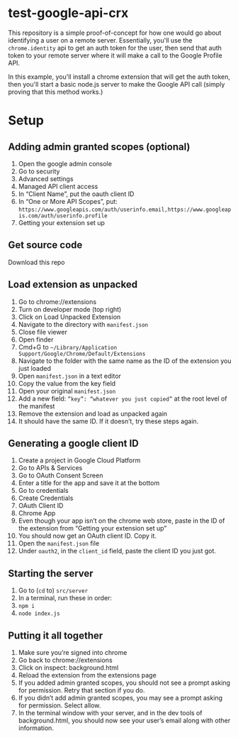 # test-google-api-crx

This repository is a simple proof-of-concept for how one would go about identifying a user on a remote server. Essentially, you'll use the `chrome.identity` api to get an auth token for the user, then send that auth token to your remote server where it will make a call to the Google Profile API.

In this example, you'll install a chrome extension that will get the auth token, then you'll start a basic node.js server to make the Google API call (simply proving that this method works.)  

# Setup

## Adding admin granted scopes (optional)

1. Open the google admin console
2. Go to security
3. Advanced settings
4. Managed API client access
5. In “Client Name”, put the oauth client ID
6. In “One or More API Scopes”, put: `https://www.googleapis.com/auth/userinfo.email,https://www.googleapis.com/auth/userinfo.profile`
7. Getting your extension set up

## Get source code

Download this repo

## Load extension as unpacked

1. Go to chrome://extensions
2. Turn on developer mode (top right)
3. Click on Load Unpacked Extension
4. Navigate to the directory with `manifest.json`
5. Close file viewer
6. Open finder
7. Cmd+G to `~/Library/Application Support/Google/Chrome/Default/Extensions`
8. Navigate to the folder with the same name as the ID of the extension you just loaded
9. Open `manifest.json` in a text editor
10. Copy the value from the key field
11. Open your original `manifest.json`
12. Add a new field: `”key”: “whatever you just copied”` at the root level of the manifest
13. Remove the extension and load as unpacked again
14. It should have the same ID. If it doesn’t, try these steps again.

## Generating a google client ID

1. Create a project in Google Cloud Platform
2. Go to APIs & Services
3. Go to OAuth Consent Screen
4. Enter a title for the app and save it at the bottom
5. Go to credentials
6. Create Credentials
7. OAuth Client ID
8. Chrome App
9. Even though your app isn’t on the chrome web store, paste in the ID of the extension from “Getting your extension set up”
10. You should now get an OAuth client ID. Copy it.
11. Open the `manifest.json` file
12. Under `oauth2`, in the `client_id` field, paste the client ID you just got.

## Starting the server

1. Go to (`cd` to) `src/server`
2. In a terminal, run these in order:
3. `npm i`
4. `node index.js`

## Putting it all together

1. Make sure you’re signed into chrome
2. Go back to chrome://extensions
3. Click on inspect: background.html
4. Reload the extension from the extensions page
5. If you added admin granted scopes, you should not see a prompt asking for permission. Retry that section if you do.
6. If you didn’t add admin granted scopes, you may see a prompt asking for permission. Select allow.
7. In the terminal window with your server, and in the dev tools of background.html, you should now see your user’s email along with other information.
